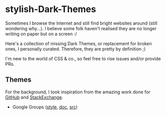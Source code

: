 # stylish-Dark-Themes

Sometimes I browse the Internet and still find bright websites around (still wondering why...).
I believe some folk haven't realised they are no longer writing on paper but on a screen :/

Here's a collection of missing Dark Themes, or replacement for broken ones, I personally curated.
Therefore, they are pretty by definition ;)

I'm new to the world of CSS & co., so feel free to rise issues and/or provide PRs.

## Themes

For the background, I took inspiration from the amazing work done for [GitHub](https://github.com/StylishThemes/GitHub-Dark) and [StackExchange](https://github.com/StylishThemes/StackOverflow-Dark).

- Google Groups ([style](https://userstyles.org/styles/153180/), [doc](google-groups.md), [src](google-groups.css))
